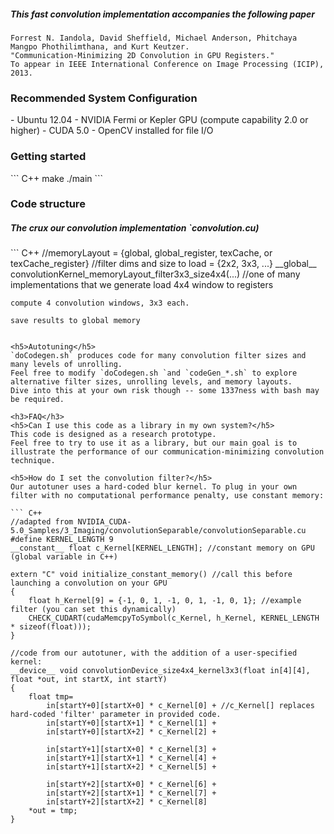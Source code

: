 <h5>This fast convolution implementation accompanies the following paper</h5>

```
Forrest N. Iandola, David Sheffield, Michael Anderson, Phitchaya Mangpo Phothilimthana, and Kurt Keutzer. 
"Communication-Minimizing 2D Convolution in GPU Registers."
To appear in IEEE International Conference on Image Processing (ICIP), 2013. 
```


<h3>Recommended System Configuration</h3>
- Ubuntu 12.04
- NVIDIA Fermi or Kepler GPU (compute capability 2.0 or higher)
- CUDA 5.0
- OpenCV installed for file I/O


<h3>Getting started</h3>
``` C++
make
./main
```

<h3>Code structure</h3>

<h5>The crux our convolution implementation `convolution.cu)</h5>
``` C++
//memoryLayout = {global, global_register, texCache, or texCache_register}
//filter dims and size to load = {2x2, 3x3, ...}
__global__ convolutionKernel_memoryLayout_filter3x3_size4x4(...) //one of many implementations that we generate
    load 4x4 window to registers
    
    compute 4 convolution windows, 3x3 each.
    
    save results to global memory
```

<h5>Autotuning</h5>
`doCodegen.sh` produces code for many convolution filter sizes and many levels of unrolling. 
Feel free to modify `doCodegen.sh `and `codeGen_*.sh` to explore alternative filter sizes, unrolling levels, and memory layouts. 
Dive into this at your own risk though -- some 1337ness with bash may be required.

<h3>FAQ</h3>
<h5>Can I use this code as a library in my own system?</h5>
This code is designed as a research prototype. 
Feel free to try to use it as a library, but our main goal is to illustrate the performance of our communication-minimizing convolution technique.

<h5>How do I set the convolution filter?</h5>
Our autotuner uses a hard-coded blur kernel. To plug in your own filter with no computational performance penalty, use constant memory:

``` C++
//adapted from NVIDIA_CUDA-5.0_Samples/3_Imaging/convolutionSeparable/convolutionSeparable.cu
#define KERNEL_LENGTH 9
__constant__ float c_Kernel[KERNEL_LENGTH]; //constant memory on GPU (global variable in C++)

extern "C" void initialize_constant_memory() //call this before launching a convolution on your GPU
{
    float h_Kernel[9] = {-1, 0, 1, -1, 0, 1, -1, 0, 1}; //example filter (you can set this dynamically)
    CHECK_CUDART(cudaMemcpyToSymbol(c_Kernel, h_Kernel, KERNEL_LENGTH * sizeof(float)));
}

//code from our autotuner, with the addition of a user-specified kernel:
__device__ void convolutionDevice_size4x4_kernel3x3(float in[4][4], float *out, int startX, int startY)
{
    float tmp=
        in[startY+0][startX+0] * c_Kernel[0] + //c_Kernel[] replaces hard-coded 'filter' parameter in provided code.
        in[startY+0][startX+1] * c_Kernel[1] +
        in[startY+0][startX+2] * c_Kernel[2] +

        in[startY+1][startX+0] * c_Kernel[3] +
        in[startY+1][startX+1] * c_Kernel[4] +
        in[startY+1][startX+2] * c_Kernel[5] +

        in[startY+2][startX+0] * c_Kernel[6] +
        in[startY+2][startX+1] * c_Kernel[7] +
        in[startY+2][startX+2] * c_Kernel[8]
    *out = tmp;
}
```

